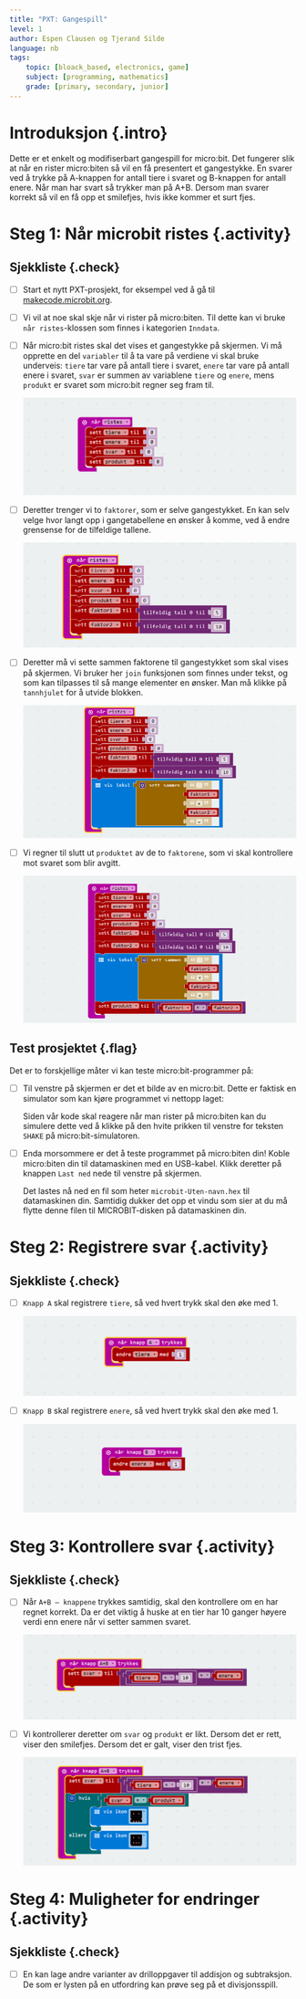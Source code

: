 ```yaml
---
title: "PXT: Gangespill"
level: 1
author: Espen Clausen og Tjerand Silde
language: nb
tags:
    topic: [bloack_based, electronics, game]
    subject: [programming, mathematics]
    grade: [primary, secondary, junior]
---
```


# Introduksjon {.intro}

Dette er et enkelt og modifiserbart gangespill for micro:bit. Det fungerer slik at når en rister micro:biten så vil en få presentert et gangestykke. En svarer ved å trykke på A-knappen for antall tiere i svaret og B-knappen for antall enere. Når man har svart så trykker man på A+B. Dersom man svarer korrekt så vil en få opp et smilefjes, hvis ikke kommer et surt fjes.

# Steg 1: Når microbit ristes {.activity}

## Sjekkliste {.check}

- [ ] Start et nytt PXT-prosjekt, for eksempel ved å gå til
  [makecode.microbit.org](https://makecode.microbit.org/?lang=no).

- [ ] Vi vil at noe skal skje når vi rister på micro:biten. Til dette kan vi
  bruke `når ristes`-klossen som finnes i kategorien `Inndata`.

- [ ] Når micro:bit ristes skal det vises et gangestykke på skjermen. Vi må opprette en del `variabler` til å ta vare på verdiene vi skal bruke underveis: `tiere` tar vare på antall tiere i svaret, `enere` tar vare på antall enere i svaret, `svar` er summen av variablene `tiere` og `enere`, mens `produkt` er svaret som micro:bit regner seg fram til.

	![](ristes.png)

- [ ] Deretter trenger vi to `faktorer`, som er selve gangestykket. En kan selv velge hvor langt opp i gangetabellene en ønsker å komme, ved å endre grensense for de tilfeldige tallene.

	![](tilfeldig_tall.png)

- [ ] Deretter må vi sette sammen faktorene til gangestykket som skal vises på skjermen. Vi bruker her `join` funksjonen som finnes under tekst, og som kan tilpasses til så mange elementer en ønsker. Man må klikke på `tannhjulet` for å utvide blokken.

	![](vis_tekst.png)

- [ ] Vi regner til slutt ut `produktet` av de to `faktorene`, som vi skal kontrollere mot svaret som blir avgitt.

    ![](produkt.png)

## Test prosjektet {.flag}

Det er to forskjellige måter vi kan teste micro:bit-programmer på:

- [ ] Til venstre på skjermen er det et bilde av en micro:bit. Dette er faktisk
  en simulator som kan kjøre programmet vi nettopp laget:

    Siden vår kode skal reagere når man rister på micro:biten kan du simulere
    dette ved å klikke på den hvite prikken til venstre for teksten `SHAKE` på
    micro:bit-simulatoren.

- [ ] Enda morsommere er det å teste programmet på micro:biten din! Koble
  micro:biten din til datamaskinen med en USB-kabel. Klikk deretter på knappen
  `Last ned` nede til venstre på skjermen.

    Det lastes nå ned en fil som heter `microbit-Uten-navn.hex` til datamaskinen
    din. Samtidig dukker det opp et vindu som sier at du må flytte denne filen
    til MICROBIT-disken på datamaskinen din.

# Steg 2: Registrere svar {.activity}

## Sjekkliste {.check}

- [ ] `Knapp A` skal registrere `tiere`, så ved hvert trykk skal den øke med 1.

	![](knapp_a.png)

- [ ] `Knapp B` skal registrere `enere`, så ved hvert trykk skal den øke med 1.

	![](knapp_b.png)

# Steg 3: Kontrollere svar {.activity}

## Sjekkliste {.check}

- [ ] Når `A+B – knappene` trykkes samtidig, skal den kontrollere om en har regnet korrekt. Da er det viktig å huske at en tier har 10 ganger høyere verdi enn enere når vi setter sammen svaret.

  ![](knapp_a_b.png)

- [ ] Vi kontrollerer deretter om `svar` og `produkt` er likt. Dersom det er rett, viser den smilefjes. Dersom det er galt, viser den trist fjes.

  ![](glad_trist.png)

# Steg 4: Muligheter for endringer {.activity}

## Sjekkliste {.check}

- [ ] En kan lage andre varianter av drilloppgaver til addisjon og subtraksjon.
	  De som er lysten på en utfordring kan prøve seg på et divisjonsspill.
